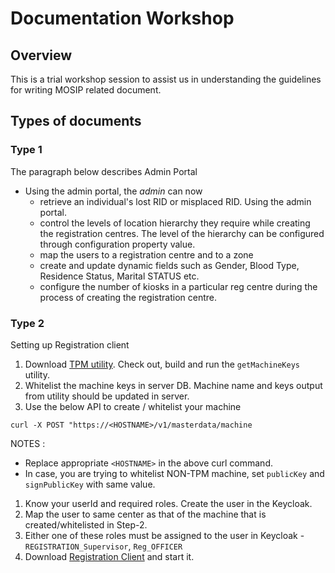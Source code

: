 # Documentation Workshop

## Overview
This is a trial workshop session to assist us in understanding the guidelines for writing MOSIP related document.

## Types of documents

### Type 1

The paragraph below describes Admin Portal

- Using the admin portal, the _admin_ can now
  - retrieve an individual's lost RID or misplaced RID. Using the admin portal.
  - control the levels of location hierarchy they require while creating the registration centres. The level of the hierarchy can be configured through configuration property value.
  - map the users to a registration centre and to a zone
  - create and update dynamic fields such as Gender, Blood Type, Residence Status, Marital STATUS etc.
  - configure the number of kiosks in a particular reg centre during the process of creating the registration centre.

### Type 2

Setting up Registration client

1. Download [TPM utility](). Check out, build and run the `getMachineKeys` utility.
1. Whitelist the machine keys in server DB.
Machine name and keys output from utility should be updated in server.
1. Use the below API to create / whitelist your machine
```
curl -X POST "https://<HOSTNAME>/v1/masterdata/machine
```
  NOTES :
  - Replace appropriate `<HOSTNAME>` in the above curl command.
  - In case, you are trying to whitelist NON-TPM machine, set `publicKey` and `signPublicKey` with same value.
1. Know your userId and required roles. Create the user in the Keycloak.
1. Map the user to same center as that of the machine that is created/whitelisted in Step-2.
1. Either one of these roles must be assigned to the user in Keycloak - `REGISTRATION_Supervisor`, `Reg_OFFICER`
1. Download [Registration Client]() and start it.

